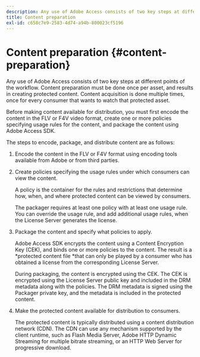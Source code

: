 ```yaml
---
description: Any use of Adobe Access consists of two key steps at different points of the workflow. Content preparation must be done once per asset, and results in creating protected content. Content acquisition is done multiple times, once for every consumer that wants to watch that protected asset.
title: Content preparation
exl-id: c658c7e9-2583-4d74-a94b-800023cf5196
---
```

# Content preparation {#content-preparation}

Any use of Adobe Access consists of two key steps at different points of the workflow. Content preparation must be done once per asset, and results in creating protected content. Content acquisition is done multiple times, once for every consumer that wants to watch that protected asset.

Before making content available for distribution, you must first encode the content in the FLV or F4V video format, create one or more policies specifying usage rules for the content, and package the content using Adobe Access SDK.

The steps to encode, package, and distribute content are as follows: 

1. Encode the content in the FLV or F4V format using encoding tools available from Adobe or from third parties.
1. Create policies specifying the usage rules under which consumers can view the content.

   A policy is the container for the rules and restrictions that determine how, when, and where protected content can be viewed by consumers.

   The packager requires at least one policy with at least one usage rule. You can override the usage rule, and add additional usage rules, when the License Server generates the license. 

1. Package the content and specify what policies to apply.

   Adobe Access SDK encrypts the content using a Content Encryption Key (CEK), and binds one or more policies to the content. The result is a *protected content file *that can only be played by a consumer who has obtained a license from the corresponding License Server.

   During packaging, the content is encrypted using the CEK. The CEK is encrypted using the License Server public key and included in the DRM metadata along with the policies. The DRM metadata is signed using the Packager private key, and the metadata is included in the protected content. 

1. Make the protected content available for distribution to consumers.

   The protected content is typically distributed using a content distribution network (CDN). The CDN can use any mechanism supported by the client runtime, such as Flash Media Server, Adobe HTTP Dynamic Streaming for multiple bitrate streaming, or an HTTP Web Server for progressive download.
